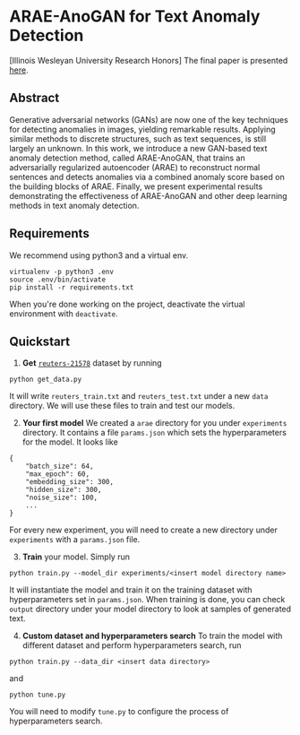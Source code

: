 # ARAE-AnoGAN for Text Anomaly Detection

[Illinois Wesleyan University Research Honors] The final paper is presented [here](https://digitalcommons.iwu.edu/cgi/viewcontent.cgi?article=1023&context=cs_honproj).

## Abstract
Generative adversarial networks (GANs) are now one of the
key techniques for detecting anomalies in images, yielding remarkable
results. Applying similar methods to discrete structures, such as text sequences, is still largely an unknown. In this work, we introduce a new
GAN-based text anomaly detection method, called ARAE-AnoGAN,
that trains an adversarially regularized autoencoder (ARAE) to reconstruct normal sentences and detects anomalies via a combined anomaly
score based on the building blocks of ARAE. Finally, we present experimental results demonstrating the effectiveness of ARAE-AnoGAN and
other deep learning methods in text anomaly detection.

## Requirements

We recommend using python3 and a virtual env.

```
virtualenv -p python3 .env
source .env/bin/activate
pip install -r requirements.txt
```

When you're done working on the project, deactivate the virtual environment with `deactivate`.

## Quickstart

1. **Get** [`reuters-21578`](http://www.daviddlewis.com/resources/testcollections/reuters21578/) dataset by running
```angular2
python get_data.py
```
It will write `reuters_train.txt` and `reuters_test.txt` under a new `data` directory. We will use these files to train and test our models.

2. **Your first model** We created a `arae` directory for you under `experiments` directory. It contains a file `params.json` which sets the hyperparameters for the model. It looks like
```angular2
{
    "batch_size": 64,
    "max_epoch": 60,
    "embedding_size": 300,
    "hidden_size": 300,
    "noise_size": 100,
    ...
}
```
For every new experiment, you will need to create a new directory under `experiments` with a `params.json` file.

3. **Train** your model. Simply run
```angular2
python train.py --model_dir experiments/<insert model directory name>
```
It will instantiate the model and train it on the training dataset with hyperparameters set in `params.json`. When training is done, you can check `output` directory under your model directory to look at samples of generated text.

4. **Custom dataset and hyperparameters search** To train the model with different dataset and perform hyperparameters search, run
```angular2
python train.py --data_dir <insert data directory>
```
and 
```angular2
python tune.py
```
You will need to modify `tune.py` to configure the process of hyperparameters search.